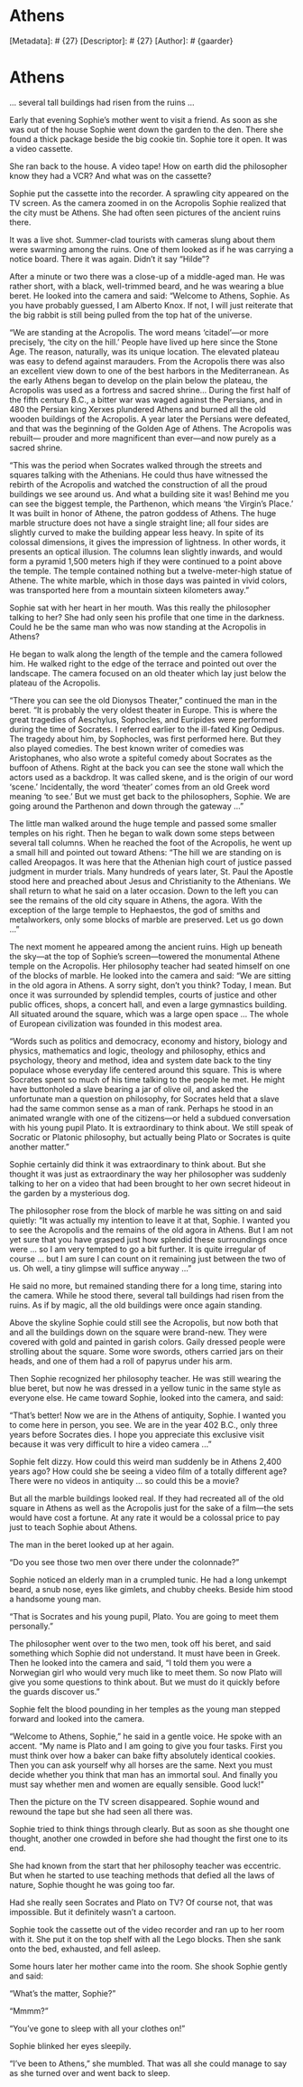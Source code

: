 # Athens
[Metadata]: # {27}
[Descriptor]: # {27}
[Author]: # {gaarder}
# Athens
... several tall buildings had risen from the ruins …



Early that evening Sophie’s mother went to visit a friend. As soon as she was
out of the house Sophie went down the garden to the den. There she found a
thick package beside the big cookie tin. Sophie tore it open. It was a video
cassette.

She ran back to the house. A video tape! How on earth did the philosopher know
they had a VCR? And what was on the cassette?

Sophie put the cassette into the recorder. A sprawling city appeared on the TV
screen. As the camera zoomed in on the Acropolis Sophie realized that the city
must be Athens. She had often seen pictures of the ancient ruins there.

It was a live shot. Summer-clad tourists with cameras slung about them were
swarming among the ruins. One of them looked as if he was carrying a notice
board. There it was again. Didn’t it say “Hilde”?

After a minute or two there was a close-up of a middle-aged man. He was rather
short, with a black, well-trimmed beard, and he was wearing a blue beret. He
looked into the camera and said: “Welcome to Athens, Sophie. As you have
probably guessed, I am Alberto Knox. If not, I will just reiterate that the big
rabbit is still being pulled from the top hat of the universe.

“We are standing at the Acropolis. The word means ‘citadel’—or more precisely,
‘the city on the hill.’ People have lived up here since the Stone Age. The
reason, naturally, was its unique location. The elevated plateau was easy to
defend against marauders. From the Acropolis there was also an excellent view
down to one of the best harbors in the Mediterranean. As the early Athens began
to develop on the plain below the plateau, the Acropolis was used as a fortress
and sacred shrine... During the first half of the fifth century B.C., a bitter
war was waged against the Persians, and in 480 the Persian king Xerxes
plundered Athens and burned all the old wooden buildings of the Acropolis. A
year later the Persians were defeated, and that was the beginning of the Golden
Age of Athens. The Acropolis was rebuilt— prouder and more magnificent than
ever—and now purely as a sacred shrine.

“This was the period when Socrates walked through the streets and squares
talking with the Athenians. He could thus have witnessed the rebirth of the
Acropolis and watched the construction of all the proud buildings we see around
us. And what a building site it was! Behind me you can see the biggest temple,
the Parthenon, which means ‘the Virgin’s Place.’ It was built in honor of
Athene, the patron goddess of Athens. The huge marble structure does not have a
single straight line; all four sides are slightly curved to make the building
appear less heavy. In spite of its colossal dimensions, it gives the impression
of lightness. In other words, it presents an optical illusion. The columns lean
slightly inwards, and would form a pyramid 1,500 meters high if they were
continued to a point above the temple. The temple contained nothing but a
twelve-meter-high statue of Athene. The white marble, which in those days was
painted in vivid colors, was transported here from a mountain sixteen
kilometers away.”

Sophie sat with her heart in her mouth. Was this really the philosopher talking
to her? She had only seen his profile that one time in the darkness. Could he
be the same man who was now standing at the Acropolis in Athens?

He began to walk along the length of the temple and the camera followed him. He
walked right to the edge of the terrace and pointed out over the landscape. The
camera focused on an old theater which lay just below the plateau of the
Acropolis.

“There you can see the old Dionysos Theater,” continued the man in the beret.
“It is probably the very oldest theater in Europe. This is where the great
tragedies of Aeschylus, Sophocles, and Euripides were performed during the time
of Socrates. I referred earlier to the ill-fated King Oedipus. The tragedy
about him, by Sophocles, was first performed here. But they also played
comedies. The best known writer of comedies was Aristophanes, who also wrote a
spiteful comedy about Socrates as the buffoon of Athens. Right at the back you
can see the stone wall which the actors used as a backdrop. It was called
skene, and is the origin of our word ‘scene.’ Incidentally, the word ‘theater’
comes from an old Greek word meaning ‘to see.’ But we must get back to the
philosophers, Sophie. We are going around the Parthenon and down through the
gateway ...”

The little man walked around the huge temple and passed some smaller temples on
his right. Then he began to walk down some steps between several tall columns.
When he reached the foot of the Acropolis, he went up a small hill and pointed
out toward Athens: “The hill we are standing on is called Areopagos. It was
here that the Athenian high court of justice passed judgment in murder trials.
Many hundreds of years later, St. Paul the Apostle stood here and preached
about Jesus and Christianity to the Athenians. We shall return to what he said
on a later occasion. Down to the left you can see the remains of the old city
square in Athens, the agora. With the exception of the large temple to
Hephaestos, the god of smiths and metalworkers, only some blocks of marble are
preserved. Let us go down ...”

The next moment he appeared among the ancient ruins. High up beneath the sky—at
the top of Sophie’s screen—towered the monumental Athene temple on the
Acropolis. Her philosophy teacher had seated himself on one of the blocks of
marble. He looked into the camera and said: “We are sitting in the old agora in
Athens. A sorry sight, don’t you think? Today, I mean. But once it was
surrounded by splendid temples, courts of justice and other public offices,
shops, a concert hall, and even a large gymnastics building. All situated
around the square, which was a large open space ... The whole of European
civilization was founded in this modest area.

“Words such as politics and democracy, economy and history, biology and
physics, mathematics and logic, theology and philosophy, ethics and psychology,
theory and method, idea and system date back to the tiny populace whose
everyday life centered around this square. This is where Socrates spent so much
of his time talking to the people he met. He might have buttonholed a slave
bearing a jar of olive oil, and asked the unfortunate man a question on
philosophy, for Socrates held that a slave had the same common sense as a man
of rank. Perhaps he stood in an animated wrangle with one of the citizens—or
held a subdued conversation with his young pupil Plato. It is extraordinary to
think about. We still speak of Socratic or Platonic philosophy, but actually
being Plato or Socrates is quite another matter.”

Sophie certainly did think it was extraordinary to think about. But she thought
it was just as extraordinary the way her philosopher was suddenly talking to
her on a video that had been brought to her own secret hideout in the garden by
a mysterious dog.

The philosopher rose from the block of marble he was sitting on and said
quietly: “It was actually my intention to leave it at that, Sophie. I wanted
you to see the Acropolis and the remains of the old agora in Athens. But I am
not yet sure that you have grasped just how splendid these surroundings once
were ... so I am very tempted to go a bit further. It is quite irregular of
course ... but I am sure I can count on it remaining just between the two of
us. Oh well, a tiny glimpse will suffice anyway ...”

He said no more, but remained standing there for a long time, staring into the
camera. While he stood there, several tall buildings had risen from the ruins.
As if by magic, all the old buildings were once again standing.

Above the skyline Sophie could still see the Acropolis, but now both that and
all the buildings down on the square were brand-new. They were covered with
gold and painted in garish colors. Gaily dressed people were strolling about
the square. Some wore swords, others carried jars on their heads, and one of
them had a roll of papyrus under his arm.

Then Sophie recognized her philosophy teacher. He was still wearing the blue
beret, but now he was dressed in a yellow tunic in the same style as everyone
else. He came toward Sophie, looked into the camera, and said:

“That’s better! Now we are in the Athens of antiquity, Sophie. I wanted you to
come here in person, you see. We are in the year 402 B.C., only three years
before Socrates dies. I hope you appreciate this exclusive visit because it was
very difficult to hire a video camera ...”

Sophie felt dizzy. How could this weird man suddenly be in Athens 2,400 years
ago? How could she be seeing a video film of a totally different age? There
were no videos in antiquity ... so could this be a movie?

But all the marble buildings looked real. If they had recreated all of the old
square in Athens as well as the Acropolis just for the sake of a film—the sets
would have cost a fortune. At any rate it would be a colossal price to pay just
to teach Sophie about Athens.

The man in the beret looked up at her again.

“Do you see those two men over there under the colonnade?”

Sophie noticed an elderly man in a crumpled tunic. He had a long unkempt beard,
a snub nose, eyes like gimlets, and chubby cheeks. Beside him stood a handsome
young man.

“That is Socrates and his young pupil, Plato. You are going to meet them
personally.”

The philosopher went over to the two men, took off his beret, and said
something which Sophie did not understand. It must have been in Greek. Then he
looked into the camera and said, “I told them you were a Norwegian girl who
would very much like to meet them. So now Plato will give you some questions to
think about. But we must do it quickly before the guards discover us.”

Sophie felt the blood pounding in her temples as the young man stepped forward
and looked into the camera.

“Welcome to Athens, Sophie,” he said in a gentle voice. He spoke with an
accent. “My name is Plato and I am going to give you four tasks. First you must
think over how a baker can bake fifty absolutely identical cookies. Then you
can ask yourself why all horses are the same. Next you must decide whether you
think that man has an immortal soul. And finally you must say whether men and
women are equally sensible. Good luck!”

Then the picture on the TV screen disappeared. Sophie wound and rewound the
tape but she had seen all there was.

Sophie tried to think things through clearly. But as soon as she thought one
thought, another one crowded in before she had thought the first one to its
end.

She had known from the start that her philosophy teacher was eccentric. But
when he started to use teaching methods that defied all the laws of nature,
Sophie thought he was going too far.

Had she really seen Socrates and Plato on TV? Of course not, that was
impossible. But it definitely wasn’t a cartoon.

Sophie took the cassette out of the video recorder and ran up to her room with
it. She put it on the top shelf with all the Lego blocks. Then she sank onto
the bed, exhausted, and fell asleep.

Some hours later her mother came into the room. She shook Sophie gently and
said:

“What’s the matter, Sophie?”

“Mmmm?”

“You’ve gone to sleep with all your clothes on!”

Sophie blinked her eyes sleepily.

“I’ve been to Athens,” she mumbled. That was all she could manage to say as she
turned over and went back to sleep.


